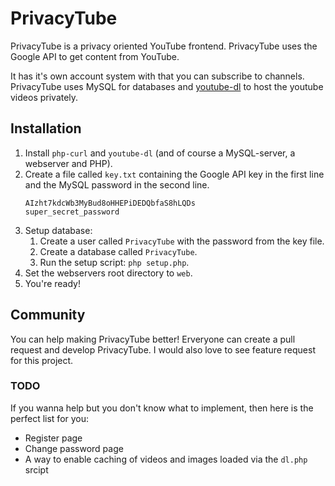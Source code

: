 # PrivacyTube
PrivacyTube is a privacy oriented YouTube frontend. PrivacyTube uses the Google API to get content from YouTube.

It has it's own account system with that you can subscribe to channels. PrivacyTube uses MySQL for databases and
[youtube-dl](https://github.com/ytdl-org/youtube-dl/) to host the youtube videos privately.

## Installation
1. Install `php-curl` and `youtube-dl` (and of course a MySQL-server, a webserver and PHP).
2. Create a file called `key.txt` containing the Google API key in the first line and the MySQL password in the second line.
    ```
    AIzht7kdcWb3MyBud8oHHEPiDEDQbfaS8hLQDs
    super_secret_password
    ```
3. Setup database:
    1. Create a user called `PrivacyTube` with the password from the key file.
    2. Create a database called `PrivacyTube`.
    3. Run the setup script: `php setup.php`.
4. Set the webservers root directory to `web`.
5. You're ready!

## Community
You can help making PrivacyTube better! Erveryone can create a pull request and develop PrivacyTube. I would also love to see feature request for this project.

### TODO
If you wanna help but you don't know what to implement, then here is the perfect list for you:
- Register page
- Change password page
- A way to enable caching of videos and images loaded via the `dl.php` srcipt

